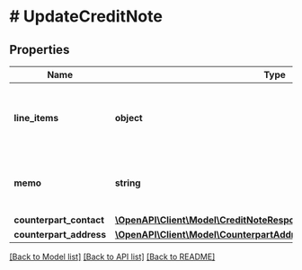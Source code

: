# # UpdateCreditNote

## Properties

Name | Type | Description | Notes
------------ | ------------- | ------------- | -------------
**line_items** | **object** | Line item with given product id can be changed only once | [optional]
**memo** | **string** | A note with additional information for a receivable | [optional]
**counterpart_contact** | [**\OpenAPI\Client\Model\CreditNoteResponsePayloadCounterpartContact**](CreditNoteResponsePayloadCounterpartContact.md) |  | [optional]
**counterpart_address** | [**\OpenAPI\Client\Model\CounterpartAddress**](CounterpartAddress.md) |  | [optional]

[[Back to Model list]](../../README.md#models) [[Back to API list]](../../README.md#endpoints) [[Back to README]](../../README.md)
